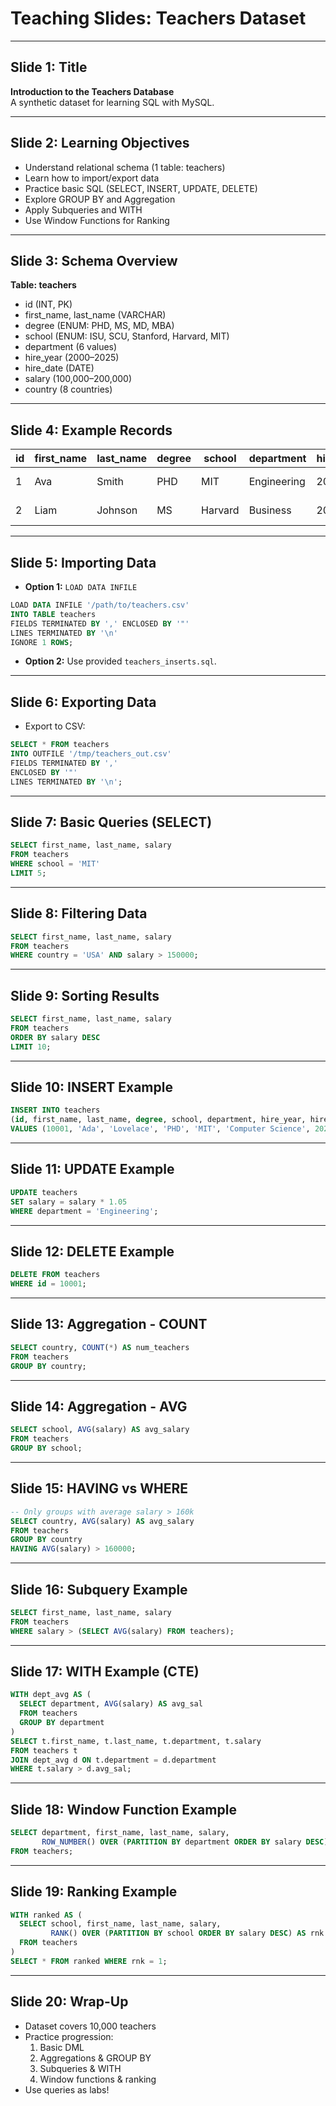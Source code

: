 # Teaching Slides: Teachers Dataset

---
## Slide 1: Title
**Introduction to the Teachers Database**  
A synthetic dataset for learning SQL with MySQL.

---
## Slide 2: Learning Objectives
- Understand relational schema (1 table: teachers)
- Learn how to import/export data
- Practice basic SQL (SELECT, INSERT, UPDATE, DELETE)
- Explore GROUP BY and Aggregation
- Apply Subqueries and WITH
- Use Window Functions for Ranking

---
## Slide 3: Schema Overview
**Table: teachers**
- id (INT, PK)
- first_name, last_name (VARCHAR)
- degree (ENUM: PHD, MS, MD, MBA)
- school (ENUM: ISU, SCU, Stanford, Harvard, MIT)
- department (6 values)
- hire_year (2000–2025)
- hire_date (DATE)
- salary (100,000–200,000)
- country (8 countries)

---
## Slide 4: Example Records
| id | first_name | last_name | degree | school   | department      | hire_year | hire_date   | salary | country |
|----|------------|-----------|--------|----------|----------------|-----------|-------------|--------|---------|
| 1  | Ava        | Smith     | PHD    | MIT      | Engineering    | 2020      | 2020-08-15  | 160000 | USA     |
| 2  | Liam       | Johnson   | MS     | Harvard  | Business       | 2022      | 2022-01-20  | 145000 | UK      |

---
## Slide 5: Importing Data
- **Option 1:** `LOAD DATA INFILE`
```sql
LOAD DATA INFILE '/path/to/teachers.csv'
INTO TABLE teachers
FIELDS TERMINATED BY ',' ENCLOSED BY '"'
LINES TERMINATED BY '\n'
IGNORE 1 ROWS;
```
- **Option 2:** Use provided `teachers_inserts.sql`.

---
## Slide 6: Exporting Data
- Export to CSV:
```sql
SELECT * FROM teachers
INTO OUTFILE '/tmp/teachers_out.csv'
FIELDS TERMINATED BY ','
ENCLOSED BY '"'
LINES TERMINATED BY '\n';
```

---
## Slide 7: Basic Queries (SELECT)
```sql
SELECT first_name, last_name, salary
FROM teachers
WHERE school = 'MIT'
LIMIT 5;
```

---
## Slide 8: Filtering Data
```sql
SELECT first_name, last_name, salary
FROM teachers
WHERE country = 'USA' AND salary > 150000;
```

---
## Slide 9: Sorting Results
```sql
SELECT first_name, last_name, salary
FROM teachers
ORDER BY salary DESC
LIMIT 10;
```

---
## Slide 10: INSERT Example
```sql
INSERT INTO teachers
(id, first_name, last_name, degree, school, department, hire_year, hire_date, salary, country)
VALUES (10001, 'Ada', 'Lovelace', 'PHD', 'MIT', 'Computer Science', 2024, '2024-09-01', 180000, 'UK');
```

---
## Slide 11: UPDATE Example
```sql
UPDATE teachers
SET salary = salary * 1.05
WHERE department = 'Engineering';
```

---
## Slide 12: DELETE Example
```sql
DELETE FROM teachers
WHERE id = 10001;
```

---
## Slide 13: Aggregation - COUNT
```sql
SELECT country, COUNT(*) AS num_teachers
FROM teachers
GROUP BY country;
```

---
## Slide 14: Aggregation - AVG
```sql
SELECT school, AVG(salary) AS avg_salary
FROM teachers
GROUP BY school;
```

---
## Slide 15: HAVING vs WHERE
```sql
-- Only groups with average salary > 160k
SELECT country, AVG(salary) AS avg_salary
FROM teachers
GROUP BY country
HAVING AVG(salary) > 160000;
```

---
## Slide 16: Subquery Example
```sql
SELECT first_name, last_name, salary
FROM teachers
WHERE salary > (SELECT AVG(salary) FROM teachers);
```

---
## Slide 17: WITH Example (CTE)
```sql
WITH dept_avg AS (
  SELECT department, AVG(salary) AS avg_sal
  FROM teachers
  GROUP BY department
)
SELECT t.first_name, t.last_name, t.department, t.salary
FROM teachers t
JOIN dept_avg d ON t.department = d.department
WHERE t.salary > d.avg_sal;
```

---
## Slide 18: Window Function Example
```sql
SELECT department, first_name, last_name, salary,
       ROW_NUMBER() OVER (PARTITION BY department ORDER BY salary DESC) AS rn
FROM teachers;
```

---
## Slide 19: Ranking Example
```sql
WITH ranked AS (
  SELECT school, first_name, last_name, salary,
         RANK() OVER (PARTITION BY school ORDER BY salary DESC) AS rnk
  FROM teachers
)
SELECT * FROM ranked WHERE rnk = 1;
```

---
## Slide 20: Wrap-Up
- Dataset covers 10,000 teachers
- Practice progression:
  1. Basic DML
  2. Aggregations & GROUP BY
  3. Subqueries & WITH
  4. Window functions & ranking
- Use queries as labs!
